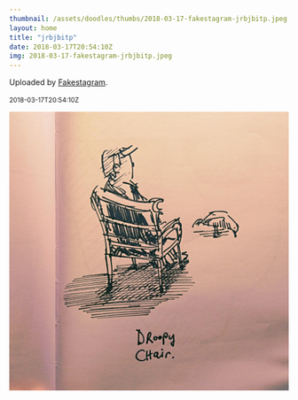 ```yaml
---
thumbnail: /assets/doodles/thumbs/2018-03-17-fakestagram-jrbjbitp.jpeg
layout: home
title: "jrbjbitp"
date: 2018-03-17T20:54:10Z
img: 2018-03-17-fakestagram-jrbjbitp.jpeg
---
```


Uploaded by [Fakestagram](https://github.com/opyate/fakestagram).

<small>2018-03-17T20:54:10Z</small>

![Uploaded by Fakestagram](/assets/doodles/original/2018-03-17-fakestagram-jrbjbitp.jpeg)
